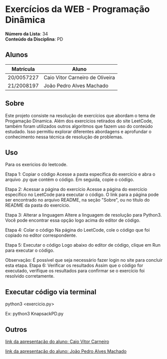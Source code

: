 # Exercícios da WEB - Programação Dinâmica

**Número da Lista**: 34 <br>
**Conteúdo da Disciplina**: PD<br>

## Alunos
|Matrícula | Aluno |
| -- | -- |
| 20/0057227  | Caio Vitor Carneiro de Oliveira |
| 21/2008197  | João Pedro Alves Machado |

## Sobre 
Este projeto consiste na resolução de exercícios que abordam o tema de Progamação Dinamica. Além dos exercícios retirados do site LeetCode, também foram utilizados outros algoritmos que fazem uso do conteúdo estudado. Isso permitiu explorar diferentes abordagens e aprofundar o conhecimento nessa técnica de resolução de problemas.


## Uso

Para os exericios do leetcode.

Etapa 1: Copiar o código
Acesse a pasta específica do exercício e abra o arquivo .py que contém o código. Em seguida, copie o código.

Etapa 2: Acessar a página do exercício
Acesse a página do exercício específico no LeetCode para executar o código. O link para a página pode ser encontrado no arquivo README, na seção "Sobre", ou no título do README da pasta do exercício.

Etapa 3: Alterar a linguagem
Altere a linguagem de resolução para Python3. Você pode encontrar essa opção logo acima do editor de código.

Etapa 4: Colar o código
Na página do LeetCode, cole o código que foi copiado no editor correspondente.

Etapa 5: Executar o código
Logo abaixo do editor de código, clique em Run para executar o código.

Observação: É possível que seja necessário fazer login no site para concluir esta etapa.
Etapa 6: Verificar os resultados
Assim que o código for executado, verifique os resultados para confirmar se o exercício foi resolvido corretamente.

## Executar código via terminal

python3 <exercicio.py>

Ex: python3 KnapsackPD.py

## Outros
[link da apresentação do aluno: Caio Vitor Carneiro](https://youtu.be/7tDaOYfFnN8)

[link da apresentação do aluno: João Pedro Alves Machado](https://youtu.be/MF-ZHgH0Umo)
